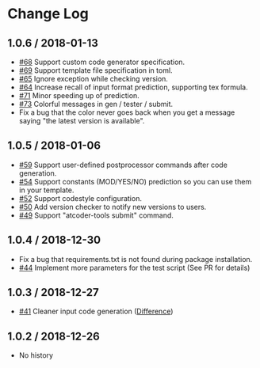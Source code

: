 # Change Log

## 1.0.6 / 2018-01-13
- [#68](https://github.com/kyuridenamida/atcoder-tools/pull/68) Support custom code generator specification.
- [#69](https://github.com/kyuridenamida/atcoder-tools/pull/69) Support template file specification in toml.
- [#65](https://github.com/kyuridenamida/atcoder-tools/pull/65) Ignore exception while checking version.
- [#64](https://github.com/kyuridenamida/atcoder-tools/pull/64) Increase recall of input format prediction, supporting tex formula.
- [#71](https://github.com/kyuridenamida/atcoder-tools/pull/71) Minor speeding up of prediction.
- [#73](https://github.com/kyuridenamida/atcoder-tools/pull/73) Colorful messages in gen / tester / submit.
- Fix a bug that the color never goes back when you get a message saying "the latest version is available".


## 1.0.5 / 2018-01-06
- [#59](https://github.com/kyuridenamida/atcoder-tools/pull/59) Support user-defined postprocessor commands after code generation.
- [#54](https://github.com/kyuridenamida/atcoder-tools/pull/54) Support constants (MOD/YES/NO) prediction so you can use them in your template.
- [#52](https://github.com/kyuridenamida/atcoder-tools/pull/52) Support codestyle configuration.
- [#50](https://github.com/kyuridenamida/atcoder-tools/pull/50) Add version checker to notify new versions to users.
- [#49](https://github.com/kyuridenamida/atcoder-tools/pull/49) Support "atcoder-tools submit" command.

## 1.0.4 / 2018-12-30
- Fix a bug that requirements.txt is not found during package installation.
- [#44](https://github.com/kyuridenamida/atcoder-tools/pull/44) Implement more parameters for the test script (See PR for details)


## 1.0.3 / 2018-12-27
- [#41](https://github.com/kyuridenamida/atcoder-tools/pull/41) Cleaner input code generation ([Difference](https://github.com/kyuridenamida/atcoder-tools/commit/34cc603a73c3d455fe95f0fa7669f791c207f927#diff-a7157845521bbb208641f228d4f55aa9))

## 1.0.2 / 2018-12-26
- No history
